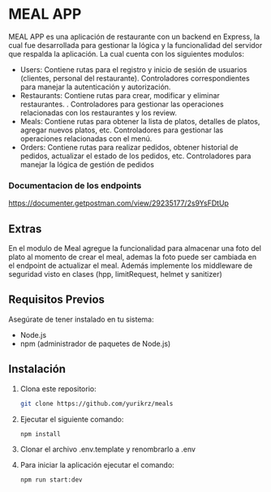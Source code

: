 # MEAL APP

MEAL APP es una aplicación de restaurante con un backend en Express, la cual fue desarrollada para gestionar la lógica y la funcionalidad del servidor que respalda la aplicación. La cual cuenta con los siguientes modulos:

- Users: Contiene rutas para el registro y inicio de sesión de usuarios (clientes, personal del restaurante). Controladores correspondientes para manejar la autenticación y autorización.
- Restaurants: Contiene rutas para crear, modificar y eliminar restaurantes. . Controladores para gestionar las operaciones relacionadas con los restaurantes y los review.
- Meals: Contiene rutas para obtener la lista de platos, detalles de platos, agregar nuevos platos, etc. Controladores para gestionar las operaciones relacionadas con el menú.
- Orders: Contiene rutas para realizar pedidos, obtener historial de pedidos, actualizar el estado de los pedidos, etc. Controladores para manejar la lógica de gestión de pedidos

### Documentacion de los endpoints

https://documenter.getpostman.com/view/29235177/2s9YsFDtUp

## Extras

En el modulo de Meal agregue la funcionalidad para almacenar una foto del plato al momento de crear el meal, ademas la foto puede ser cambiada en el endpoint de actualizar el meal. Además implemente los middleware de seguridad visto en clases (hpp, limitRequest, helmet y sanitizer)

## Requisitos Previos

Asegúrate de tener instalado en tu sistema:

- Node.js
- npm (administrador de paquetes de Node.js)

## Instalación

1. Clona este repositorio:

   ```bash
   git clone https://github.com/yurikrz/meals

   ```

2. Ejecutar el siguiente comando:

   ```bash
   npm install

   ```

3. Clonar el archivo .env.template y renombrarlo a .env
4. Para iniciar la aplicación ejecutar el comando:
   ```bash
   npm run start:dev
   ```

